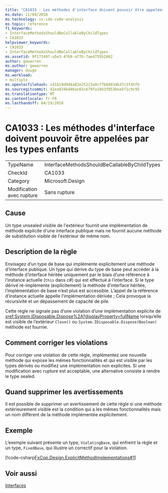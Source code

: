 ```yaml
---
title: "CA1033 : Les méthodes d'interface doivent pouvoir être appelées par les types enfants"
ms.date: 11/04/2016
ms.technology: vs-ide-code-analysis
ms.topic: reference
f1_keywords:
- InterfaceMethodsShouldBeCallableByChildTypes
- CA1033
helpviewer_keywords:
- CA1033
- InterfaceMethodsShouldBeCallableByChildTypes
ms.assetid: 9f171497-a5e3-4769-a77b-7aed755b2662
author: gewarren
ms.author: gewarren
manager: douge
ms.workload:
- multiple
ms.openlocfilehash: c41b19d9d4a82e25223a9cf7b04034b37c3f45fb
ms.sourcegitcommit: 42ea834b446ac65c679fa1043f853bea5f1c9c95
ms.translationtype: MT
ms.contentlocale: fr-FR
ms.lasthandoff: 04/19/2018
---
```

# <a name="ca1033-interface-methods-should-be-callable-by-child-types"></a>CA1033 : Les méthodes d'interface doivent pouvoir être appelées par les types enfants
|||
|-|-|
|TypeName|InterfaceMethodsShouldBeCallableByChildTypes|
|CheckId|CA1033|
|Category|Microsoft.Design|
|Modification avec rupture|Sans rupture|

## <a name="cause"></a>Cause
 Un type unsealed visible de l'extérieur fournit une implémentation de méthode explicite d'une interface publique mais ne fournit aucune méthode de substitution visible de l'extérieur de même nom.

## <a name="rule-description"></a>Description de la règle
 Envisagez d’un type de base qui implémente explicitement une méthode d’interface publique. Un type qui dérive du type de base peut accéder à la méthode d’interface héritée uniquement par le biais d’une référence à l’instance actuelle (`this` dans c#) qui est effectué à l’interface. Si le type dérivé ré-implémente (explicitement) la méthode d’interface héritée, l’implémentation de base n’est plus est accessible. L’appel de la référence d’instance actuelle appelle l’implémentation dérivée ; Cela provoque la récursivité et un dépassement de capacité de pile.

 Cette règle ne signale pas d’une violation d’une implémentation explicite de <xref:System.IDisposable.Dispose%2A?displayProperty=fullName> lorsqu’elle est visible de l’extérieur `Close()` ou `System.IDisposable.Dispose(Boolean)` méthode est fournie.

## <a name="how-to-fix-violations"></a>Comment corriger les violations
 Pour corriger une violation de cette règle, implémentez une nouvelle méthode qui expose les mêmes fonctionnalités et qui est visible par les types dérivés ou modifiez une implémentation non explicites. Si une modification avec rupture est acceptable, une alternative consiste à rendre le type sealed.

## <a name="when-to-suppress-warnings"></a>Quand supprimer les avertissements
 Il est possible de supprimer un avertissement de cette règle si une méthode extérieurement visible est la condition qui a les mêmes fonctionnalités mais un nom différent de la méthode implémentée explicitement.

## <a name="example"></a>Exemple
 L’exemple suivant présente un type, `ViolatingBase`, qui enfreint la règle et un type, `FixedBase`, qui illustre un correctif pour la violation.

 [!code-csharp[FxCop.Design.ExplicitMethodImplementations#1](../code-quality/codesnippet/CSharp/ca1033-interface-methods-should-be-callable-by-child-types_1.cs)]

## <a name="see-also"></a>Voir aussi
 [Interfaces](/dotnet/csharp/programming-guide/interfaces/index)